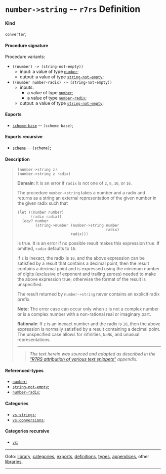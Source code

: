 

<a id='definition__r7rs__number-_3e_string'></a>

# `number->string` -- `r7rs` Definition


<a id='definition__r7rs__number-_3e_string__kind'></a>

#### Kind

`converter`;


<a id='definition__r7rs__number-_3e_string__procedure-signature'></a>

#### Procedure signature

Procedure variants:
 * `((number) -> (string-not-empty))`
   * input: a value of type [`number`](../../r7rs/types/number.md#type__r7rs__number);
   * output: a value of type [`string-not-empty`](../../r7rs/types/string-not-empty.md#type__r7rs__string-not-empty);
 * `((number number-radix) -> (string-not-empty))`
   * inputs:
     * a value of type [`number`](../../r7rs/types/number.md#type__r7rs__number);
     * a value of type [`number-radix`](../../r7rs/types/number-radix.md#type__r7rs__number-radix);
   * output: a value of type [`string-not-empty`](../../r7rs/types/string-not-empty.md#type__r7rs__string-not-empty);


<a id='definition__r7rs__number-_3e_string__exports'></a>

#### Exports

 * [`scheme:base`](../../r7rs/exports/scheme_3a_base.md#export__r7rs__scheme_3a_base) -- `(scheme base)`;


<a id='definition__r7rs__number-_3e_string__exports-recursive'></a>

#### Exports recursive

 * [`scheme`](../../r7rs/exports/scheme.md#export__r7rs__scheme) -- `(scheme)`;


<a id='definition__r7rs__number-_3e_string__description'></a>

#### Description

> ````
> (number->string z)
> (number->string z radix)
> ````
> 
> 
> **Domain**:  It is an error if `radix` is not one of `2`, `8`, `10`, or `16`.
> 
> The procedure `number->string` takes a
> number and a radix and returns as a string an external representation of
> the given number in the given radix such that
> ````
> (let ((number number)
>       (radix radix))
>   (eqv? number
>         (string->number (number->string number
>                                         radix)
>                         radix)))
> ````
> is true.  It is an error if no possible result makes this expression true.
> If omitted, `radix` defaults to `10`.
> 
> If `z` is inexact, the radix is `10`, and the above expression
> can be satisfied by a result that contains a decimal point,
> then the result contains a decimal point and is expressed using the
> minimum number of digits (exclusive of exponent and trailing
> zeroes) needed to make the above expression
> true;
> otherwise the format of the result is unspecified.
> 
> The result returned by `number->string`
> never contains an explicit radix prefix.
> 
> **Note**:  The error case can occur only when `z` is not a complex number
> or is a complex number with a non-rational real or imaginary part.
> 
> **Rationale**:  If `z` is an inexact number and
> the radix is `10`, then the above expression is normally satisfied by
> a result containing a decimal point.  The unspecified case
> allows for infinities, `NaN`s, and unusual representations.
> 
> 
> ----
> > *The text herein was sourced and adapted as described in the ["R7RS attribution of various text snippets"](../../r7rs/appendices/attribution.md#appendix__r7rs__attribution) appendix.*


<a id='definition__r7rs__number-_3e_string__referenced-types'></a>

#### Referenced-types

 * [`number`](../../r7rs/types/number.md#type__r7rs__number);
 * [`string-not-empty`](../../r7rs/types/string-not-empty.md#type__r7rs__string-not-empty);
 * [`number-radix`](../../r7rs/types/number-radix.md#type__r7rs__number-radix);


<a id='definition__r7rs__number-_3e_string__categories'></a>

#### Categories

 * [`vs:strings`](../../r7rs/categories/vs_3a_strings.md#category__r7rs__vs_3a_strings);
 * [`vs:conversions`](../../r7rs/categories/vs_3a_conversions.md#category__r7rs__vs_3a_conversions);


<a id='definition__r7rs__number-_3e_string__categories-recursive'></a>

#### Categories recursive

 * [`vs`](../../r7rs/categories/vs.md#category__r7rs__vs);

----

Goto: [library](../../r7rs/_index.md#library__r7rs), [categories](../../r7rs/categories/_index.md#toc__r7rs__categories), [exports](../../r7rs/exports/_index.md#toc__r7rs__exports), [definitions](../../r7rs/definitions/_index.md#toc__r7rs__definitions), [types](../../r7rs/types/_index.md#toc__r7rs__types), [appendices](../../r7rs/appendices/_index.md#toc__r7rs__appendices), other [libraries](../../_libraries.md#toc__libraries).

----

